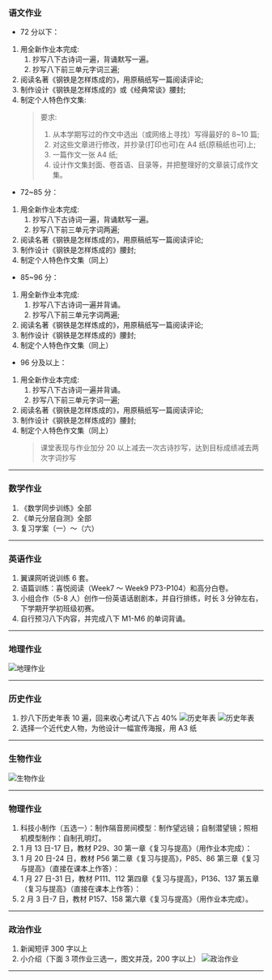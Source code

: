 ### 语文作业

- 72 分以下：

1. 用全新作业本完成:
   1. 抄写八下古诗词一遍，背诵默写一遍。
   2. 抄写八下前三单元字词三遍;
2. 阅读名著《钢铁是怎样炼成的》，用原稿纸写一篇阅读评论;
3. 制作设计《钢铁是怎样炼成的》或《经典常谈》腰封;
4. 制定个人特色作文集:
   > 要求:
   >
   > 1. 从本学期写过的作文中选出（或网络上寻找）写得最好的 8~10 篇;
   > 2. 对这些文章进行修改，并抄录(打印也可)在 A4 纸(原稿纸也可)上;
   > 3. 一篇作文一张 A4 纸;
   > 4. 设计作文集封面、卷首语、目录等，并把整理好的文章装订成作文集。

- 72~85 分：

1. 用全新作业本完成:
   1. 抄写八下古诗词一遍，背诵默写一遍。
   2. 抄写八下前三单元字词两遍;
2. 阅读名著《钢铁是怎样炼成的》，用原稿纸写一篇阅读评论;
3. 制作设计《钢铁是怎样炼成的》腰封;
4. 制定个人特色作文集（同上）

- 85~96 分：

1. 用全新作业本完成:
   1. 抄写八下古诗词一遍并背诵。
   2. 抄写八下前三单元字词两遍;
2. 阅读名著《钢铁是怎样炼成的》，用原稿纸写一篇阅读评论;
3. 制作设计《钢铁是怎样炼成的》腰封;
4. 制定个人特色作文集（同上）

- 96 分及以上：

1. 用全新作业本完成:
   1. 抄写八下古诗词一遍并背诵。
   2. 抄写八下前三单元字词一遍;
2. 阅读名著《钢铁是怎样炼成的》，用原稿纸写一篇阅读评论;
3. 制作设计《钢铁是怎样炼成的》腰封;
4. 制定个人特色作文集（同上）
   > 课堂表现与作业加分 20 以上减去一次古诗抄写，达到目标成绩减去两次字词抄写

---

### 数学作业

1. 《数学同步训练》全部
2. 《单元分层自测》全部
3. 复习学案（一）～（六）

---

### 英语作业

1. 翼课网听说训练 6 套。
2. 语篇训练：喜悦阅读（Week7 ～ Week9 P73-P104）和高分白卷。
3. 小组合作（5-8 人）创作一份英语话剧剧本，并自行排练，时长 3 分钟左右，下学期开学初班级初赛。
4. 自行预习八下内容，并完成八下 M1-M6 的单词背诵。

---

### 地理作业

![地理作业](../hw_G8S1/_images/19g.jpg)

---

### 历史作业

1. 抄八下历史年表 10 遍，回来收心考试八下占 40%
   ![历史年表](../hw_G8S1/_images/19h1.jpg ":size=10%")
   ![历史年表](../hw_G8S1/_images/19h2.jpg ":size=10%")
2. 选择一个近代史人物，为他设计一幅宣传海报，用 A3 纸

---

### 生物作业

![生物作业](../hw_G8S1/_images/19b.jpg)

---

### 物理作业

1. 科技小制作（五选一）：制作隔音房间模型：制作望远镜；自制潜望镜；照相机模型制作：自制孔明灯。
2. 1 月 13 日-17 日，教材 P29、30 第一章《复习与提高》（用作业本完成）：
3. 1 月 20 日-24 日，教材 P56 第二章《复习与提高》，P85、86 第三章《复习与提高》（直接在课本上作答）：
4. 1 月 27 日-31 日，教材 P111、112 第四章《复习与提高》，P136、137 第五章（复习与提高》（直接在课本上作答）：
5. 2 月 3 日-7 日，教材 P157、158 第六章《复习与提高》（用作业本完成）。

---

### 政治作业

1. 新闻短评 300 字以上
2. 小介绍（下面 3 项作业三选一，图文并茂，200 字以上）
   ![政治作业](../hw_G8S1/_images/19p.jpg)

---
